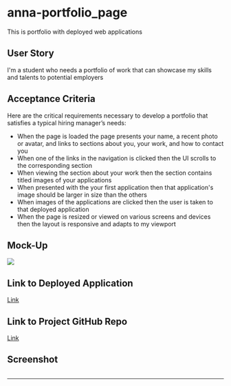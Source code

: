 # anna-portfolio_page

This is portfolio with deployed web applications


## User Story

I'm a student who needs a portfolio of work that can showcase my skills and talents to potential employers

## Acceptance Criteria

Here are the critical requirements necessary to develop a portfolio that satisfies a typical hiring manager’s needs:

* When the page is loaded the page presents your name, a recent photo or avatar, and links to sections about you, your work, and how to contact you
* When one of the links in the navigation is clicked then the UI scrolls to the corresponding section
* When viewing the section about your work then the section contains titled images of your applications
* When presented with the your first application then that application's image should be larger in size than the others
* When images of the applications are clicked then the user is taken to that deployed application
* When the page is resized or viewed on various screens and devices then the layout is responsive and adapts to my viewport

## Mock-Up

![](https://github.com/ladycosy/anna-portfolio_page/blob/main/images/01-css-challenge-demo.gif)

## Link to Deployed Application

[Link](https://ladycosy.github.io/anna-portfolio_page/)

## Link to Project GitHub Repo

[Link]()

## Screenshot

![]()

---
